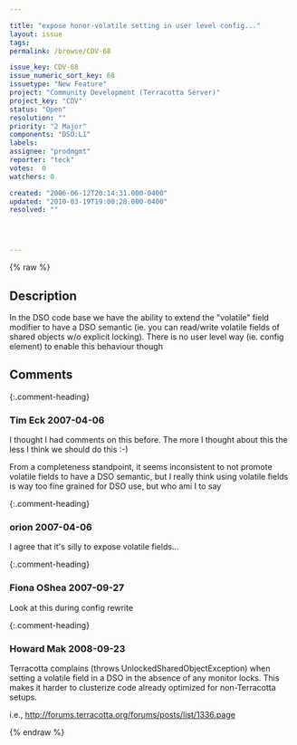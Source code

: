 ```yaml
---

title: "expose honor-volatile setting in user level config..."
layout: issue
tags: 
permalink: /browse/CDV-68

issue_key: CDV-68
issue_numeric_sort_key: 68
issuetype: "New Feature"
project: "Community Development (Terracotta Server)"
project_key: "CDV"
status: "Open"
resolution: ""
priority: "2 Major"
components: "DSO:L1"
labels: 
assignee: "prodmgmt"
reporter: "teck"
votes:  0
watchers: 0

created: "2006-06-12T20:14:31.000-0400"
updated: "2010-03-19T19:00:28.000-0400"
resolved: ""




---
```


{% raw %}

## Description

<div markdown="1" class="description">

In the DSO code base we have the ability to extend the "volatile" field modifier to have a DSO semantic (ie. you can read/write volatile fields of shared objects w/o explicit locking). There is no user level way (ie. config element) to enable this behaviour though

</div>

## Comments


{:.comment-heading}
### **Tim Eck** <span class="date">2007-04-06</span>

<div markdown="1" class="comment">

I thought I had comments on this before. The more I thought about this the less I think we should do this :-) 

From a completeness standpoint, it seems inconsistent to not promote volatile fields to have a DSO semantic, but I really think using volatile fields is way too fine grained for DSO use, but who ami I to say 

</div>


{:.comment-heading}
### **orion** <span class="date">2007-04-06</span>

<div markdown="1" class="comment">

I agree that it's silly to expose volatile fields...

</div>


{:.comment-heading}
### **Fiona OShea** <span class="date">2007-09-27</span>

<div markdown="1" class="comment">

Look at this during config rewrite

</div>


{:.comment-heading}
### **Howard Mak** <span class="date">2008-09-23</span>

<div markdown="1" class="comment">

Terracotta complains (throws UnlockedSharedObjectException) when setting a volatile field in a DSO in the absence of any monitor locks.  This makes it harder to clusterize code already optimized for non-Terracotta setups.

i.e., http://forums.terracotta.org/forums/posts/list/1336.page

</div>



{% endraw %}
